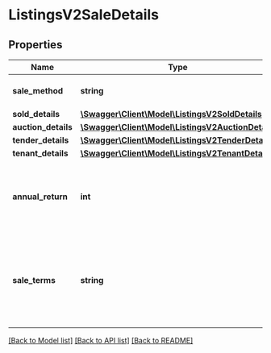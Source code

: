 # ListingsV2SaleDetails

## Properties
Name | Type | Description | Notes
------------ | ------------- | ------------- | -------------
**sale_method** | **string** | Gets or Sets SaleMethod | [optional] 
**sold_details** | [**\Swagger\Client\Model\ListingsV2SoldDetails**](ListingsV2SoldDetails.md) |  | [optional] 
**auction_details** | [**\Swagger\Client\Model\ListingsV2AuctionDetails**](ListingsV2AuctionDetails.md) |  | [optional] 
**tender_details** | [**\Swagger\Client\Model\ListingsV2TenderDetails**](ListingsV2TenderDetails.md) |  | [optional] 
**tenant_details** | [**\Swagger\Client\Model\ListingsV2TenantDetails**](ListingsV2TenantDetails.md) |  | [optional] 
**annual_return** | **int** | Integer value of percentage return on this property or business | [optional] 
**sale_terms** | **string** | Information relating to aspects of the sale, such as required deposit, settlement time | [optional] 

[[Back to Model list]](../../README.md#documentation-for-models) [[Back to API list]](../../README.md#documentation-for-api-endpoints) [[Back to README]](../../README.md)

